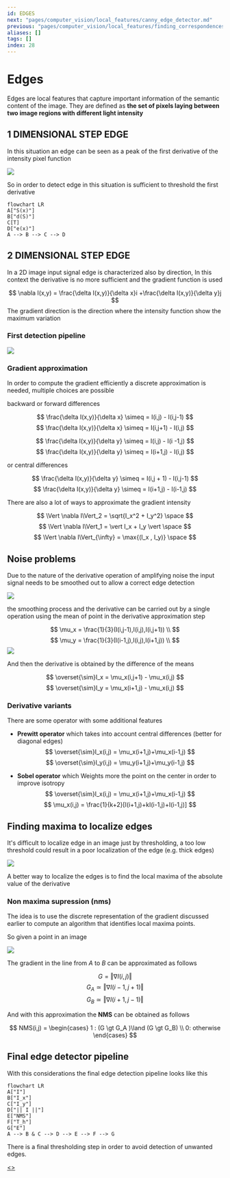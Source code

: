 ```yaml
---
id: EDGES
next: "pages/computer_vision/local_features/canny_edge_detector.md"
previous: "pages/computer_vision/local_features/finding_correspondences.md"
aliases: []
tags: []
index: 28
---
```


# Edges

Edges are local features that capture important information of the semantic content of the image. They are defined as **the set of pixels laying between two image regions with different light intensity**

## 1 DIMENSIONAL STEP EDGE

In this situation an edge can be seen as a peak of the first derivative of the intensity pixel function

![](assets/computer_vision/Pasted_image_20240307121139.png)

So in order to detect edge in this situation is  sufficient to threshold the first derivative

```mermaid
flowchart LR
A["S(x)"]
B["d(S)"]
C[T]
D["e(x)"]
A --> B --> C --> D
```

## 2 DIMENSIONAL STEP EDGE

In a 2D image input signal edge is characterized also by direction, In this context the derivative is no more sufficient and the gradient function is used


$$
\nabla I(x,y) = \frac{\delta I(x,y)}{\delta x}i +\frac{\delta I(x,y)}{\delta y}j
$$
 The gradient direction is the direction where the intensity function show the maximum variation

### First detection pipeline

![](assets/computer_vision/Pasted_image_20240307122923.png)

### Gradient approximation

In order to compute the gradient efficiently a discrete approximation is needed, multiple choices are possible

backward or forward differences

$$
\frac{\delta I(x,y)}{\delta x} \simeq = I(i,j) - I(i,j-1)
$$
$$
\frac{\delta I(x,y)}{\delta x} \simeq =   I(i,j+1) - I(i,j)
$$

$$
\frac{\delta I(x,y)}{\delta y} \simeq = I(i,j) - I(i -1,j)
$$
$$
\frac{\delta I(x,y)}{\delta y} \simeq =   I(i+1,j) - I(i,j)
$$

or central differences

$$
\frac{\delta I(x,y)}{\delta y} \simeq = I(i,j + 1) - I(i,j-1)
$$
$$
\frac{\delta I(x,y)}{\delta y} \simeq =   I(i+1,j) - I(i-1,j)
$$

There are also a lot of ways to approximate the gradient intensity

$$
\Vert \nabla I\Vert_2 = \sqrt{I_x^2 + I_y^2} \space
$$
$$
\Vert \nabla I\Vert_1 = \vert I_x + I_y \vert \space
$$
$$
\Vert \nabla I\Vert_{\infty} = \max{(I_x , I_y)} \space
$$

## Noise problems

Due to the nature of the derivative operation of amplifying noise the input signal needs to be smoothed out to allow a correct edge detection

![](assets/computer_vision/Pasted_image_20240307124642.png)

the smoothing process and the derivative can be carried out by a single operation using the mean of point in the derivative approximation step

$$
\mu_x = \frac{1}{3}(I(i,j-1),I(i,j),I(i,j+1)) \\
$$
$$
\mu_y = \frac{1}{3}(I(i-1,j),I(i,j),I(i+1,j)) \\
$$
![](assets/computer_vision/Pasted_image_20240307124803.png)

And then the derivative is obtained by the difference of the means

$$
\overset{\sim}I_x = \mu_x(i,j+1) - \mu_x(i,j)
$$
$$
\overset{\sim}I_y = \mu_x(i+1,j) - \mu_x(i,j)
$$
### Derivative variants

There are some operator with some additional features

- **Prewitt operator** which takes into account central differences (better for diagonal edges)
$$
\overset{\sim}I_x(i,j) = \mu_x(i+1,j)+\mu_x(i-1,j)
$$
$$
\overset{\sim}I_y(i,j) = \mu_y(i+1,j)+\mu_y(i-1,j)
$$

- **Sobel operator** which Weights more the point on the center in order to improve isotropy
$$
\overset{\sim}I_x(i,j) = \mu_x(i+1,j)+\mu_x(i-1,j)
$$
$$
\mu_x(i,j) = \frac{1}{k+2}[I(i+1,j)+kI(i-1,j)+I(i-1,j)]
$$

## Finding maxima to localize edges

It's difficult to localize edge in an image just by thresholding, a too low threshold could result in a poor localization of the edge (e.g. thick edges)

![](assets/computer_vision/Pasted_image_20240309115902.png)

A better way to localize the edges is to find the local maxima of the absolute value of the derivative

### Non maxima supression (nms)

The idea is to use the discrete representation of the gradient discussed earlier to compute an algorithm that identifies local maxima points.

So given a point in an image

![](assets/computer_vision/Pasted_image_20240309120230.png)

The gradient in the line from $A$ to $B$ can be approximated as follows

$$
G = \Vert \nabla I(i,j)\Vert
$$
$$
G_A \simeq \Vert \nabla I(i-1,j+1)\Vert
$$
$$
G_B \simeq \Vert \nabla I(i+1,j-1)\Vert
$$

And with this approximation the **NMS** can be obtained as follows

$$
NMS(i,j) = \begin{cases}
1 : (G \gt G_A )\land (G \gt G_B) \\
0: otherwise
\end{cases}
$$


## Final edge detector pipeline

With this considerations the final edge detection pipeline looks like this

```mermaid
flowchart LR
A["I"]
B["I_x"]
C["I_y"]
D["|| I ||"]
E["NMS"]
F["T_h"]
G["E"]
A --> B & C --> D --> E --> F --> G
```

There is a final thresholding step in order to avoid detection of unwanted edges.

[<](pages/computer_vision/local_features/finding_correspondences.md)[>](pages/computer_vision/local_features/canny_edge_detector.md)
